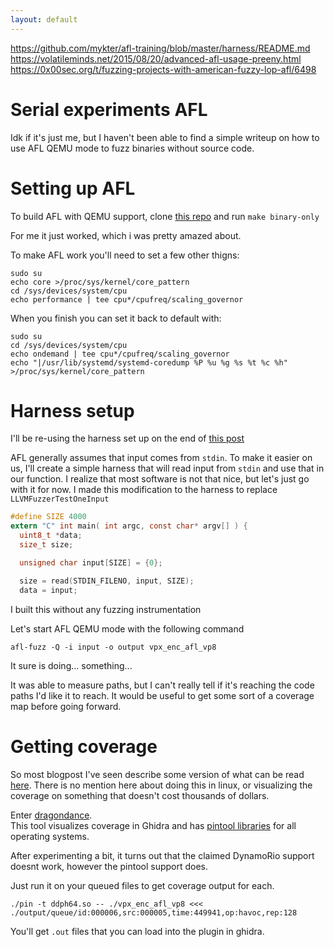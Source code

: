 ```yaml
---
layout: default
---
```


https://github.com/mykter/afl-training/blob/master/harness/README.md
https://volatileminds.net/2015/08/20/advanced-afl-usage-preeny.html  
https://0x00sec.org/t/fuzzing-projects-with-american-fuzzy-lop-afl/6498

# Serial experiments AFL
Idk if it's just me, but I haven't been able to find a simple writeup on how to use AFL QEMU mode to fuzz binaries without source code.

# Setting up AFL

To build AFL with QEMU support, clone [this repo](https://github.com/AFLplusplus/AFLplusplus/tree/stable/qemu_mode
) and run `make binary-only`

For me it just worked, which i was pretty amazed about.

To make AFL work you'll need to set a few other thigns:
```
sudo su
echo core >/proc/sys/kernel/core_pattern
cd /sys/devices/system/cpu
echo performance | tee cpu*/cpufreq/scaling_governor
```

When you finish you can set it back to default with:
```
sudo su
cd /sys/devices/system/cpu
echo ondemand | tee cpu*/cpufreq/scaling_governor
echo "|/usr/lib/systemd/systemd-coredump %P %u %g %s %t %c %h" >/proc/sys/kernel/core_pattern
```

# Harness setup

I'll be re-using the harness set up on the end of [this post](../articles/libvpxfuzz)

AFL generally assumes that input comes from `stdin`.
To make it easier on us, I'll create a simple harness that will read input from `stdin` and use that in our function.
I realize that most software is not that nice, but let's just go with it for now.
I made this modification to the harness to replace `LLVMFuzzerTestOneInput`

```c
#define SIZE 4000
extern "C" int main( int argc, const char* argv[] ) {
  uint8_t *data;
  size_t size;

  unsigned char input[SIZE] = {0};

  size = read(STDIN_FILENO, input, SIZE);
  data = input;
```

I built this without any fuzzing instrumentation

Let's start AFL QEMU mode with the following command

```
afl-fuzz -Q -i input -o output vpx_enc_afl_vp8
```

It sure is doing... something...

It was able to measure paths, but I can't really tell if it's reaching the code paths I'd like it to reach. It would be useful to get some sort of a coverage map before going forward.

# Getting coverage
So most blogpost I've seen describe some version of what can be read [here](https://github.com/gaasedelen/lighthouse/blob/710b13f38eaa548109c26ca3cefa68e598682219/coverage/README.md). There is no mention here about doing this in linux, or visualizing the coverage on something that doesn't cost thousands of dollars.

Enter [dragondance](https://github.com/0ffffffffh/dragondance).  
This tool visualizes coverage in Ghidra and has [pintool libraries](https://github.com/0ffffffffh/dragondance/tree/master/coveragetools) for all operating systems.

After experimenting a bit, it turns out that the claimed DynamoRio support doesnt work, however the pintool support does.

Just run it on your queued files to get coverage output for each.
```
./pin -t ddph64.so -- ./vpx_enc_afl_vp8 <<< ./output/queue/id:000006,src:000005,time:449941,op:havoc,rep:128
```
You'll get `.out` files that you can load into the plugin in ghidra.

